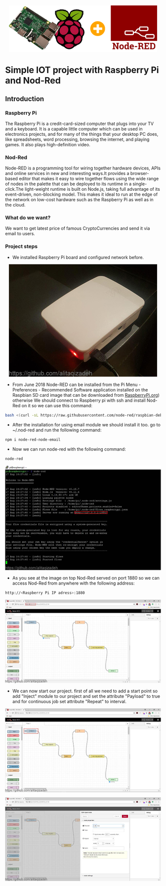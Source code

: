 <p align="center"><img src="banner.png" heght="150px" width="480px"></p>

# Simple IOT project with Raspberry Pi and Nod-Red

## Introduction

### Raspberry Pi

The Raspberry Pi is a credit-card-sized computer that plugs into your TV and a keyboard. It is a capable little computer which can be used in electronics projects, and for many of the things that your desktop PC does, like spreadsheets, word processing, browsing the internet, and playing games. It also plays high-definition video.

### Nod-Red

Node-RED is a programming tool for wiring together hardware devices, APIs and online services in new and interesting ways.It provides a browser-based editor that makes it easy to wire together flows using the wide range of nodes in the palette that can be deployed to its runtime in a single-click.The light-weight runtime is built on Node.js, taking full advantage of its event-driven, non-blocking model. This makes it ideal to run at the edge of the network on low-cost hardware such as the Raspberry Pi as well as in the cloud.

### What do we want?

We want to get latest price of famous CryptoCurrencies and send it via email to users.

### Project steps

- We installed Raspberry Pi board and configured network before.

<p align="center"><img src="raspberrypi.jpg"></p>

- From June 2018 Node-RED can be installed from the Pi Menu - Preferences - Recommended Software application installed on the Raspbian SD card image that can be downloaded from <a href="RaspberryPi.org">RaspberryPi.org<a>) otherwise We should connect to Raspberry pi with ssh and install Nod-Red on it so we can use this command:

```sh
bash <(curl -sL https://raw.githubusercontent.com/node-red/raspbian-deb-package/master/resources/update-nodejs-and-nodered)
```

- After the installation for using email module we should install it too. go to ~/.nod-red and run the following command:

```sh
npm i node-red-node-email
```

- Now we can run node-red with the following command:

```sh
node-red
```
<p align="center"><img src="img0.jpg"></p>

- As you see at the image on top Nod-Red served on port 1880 so we can access Nod-Red from anywhere with the following address:

```sh
http://<Raspberry Pi IP adress>:1880
```

<p align="center"><img src="img1.jpg"></p>

- We can now start our project. first of all we need to add a start point so add "Inject" module to our project and set the attribute "Payload" to true and for continuous job set attribute "Repeat" to interval.

<p align="center"><img src="img2.jpg"></p>

<p align="center"><img src="img3.jpg"></p>


